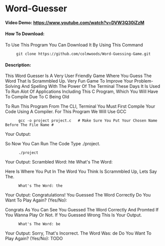 # Word-Guesser
#### Video Demo:  <https://www.youtube.com/watch?v=DVW3Q30iZzM>

#### How To Download: 
To Use This Program You Can Download It By Using This Command

         git clone https://github.com/colmwoods/Word-Guessing-Game.git

#### Description:


This Word Guesser Is A Very User Friendly Game Where You Guess The Word That Is Scrammbled Up. Very Fun Game To Improve Your Problem-Solving And Spelling With The Power Of The Terminal These Days It Is Used To Run Alot Of Applications Including This C Program, Which You Will Have To Compile Due To C Being Old

To Run This Program From The CLI, Terminal You Must First Compile Your Code Using A Compiler. For This Program We Will Use GCC

          gcc -o project project.c   # Make Sure You Put Your Chosen Name Before The File Name #

Your Output:

So Now You Can Run The Code Type ./project.

          ./project

Your Output: Scrambled Word: hte What's The Word:

Here Is Where You Put In The Word You Think Is Scrammbled Up, Lets Say The.

          What's The Word: the

Your Output: Congratulations! You Guessed The Word Correctly Do You Want To Play Again? (Yes/No):

Congrats As You Can See You Guessed The Word Correctly And Promted If You Wanna Play Or Not. If You Guessed Wrong This Is Your Output.

          What's The Word: be

Your Output: Sorry, That's Incorrect. The Word Was: de Do You Want To Play Again? (Yes/No):
TODO
